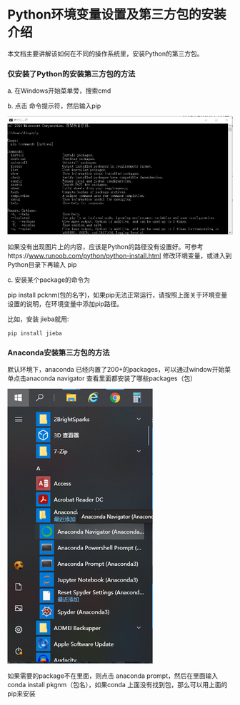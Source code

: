 # Python环境变量设置及第三方包的安装介绍

本文档主要讲解该如何在不同的操作系统里，安装Python的第三方包。

### 仅安装了Python的安装第三方包的方法

a. 在Windows开始菜单旁，搜索cmd

b. 点击 命令提示符，然后输入pip

![image-20200220154710156](pics\image-20200220154710156.png)

如果没有出现图片上的内容，应该是Python的路径没有设置好。可参考https://www.runoob.com/python/python-install.html 修改环境变量，或进入到Python目录下再输入 pip

c. 安装某个package的命令为

pip install pcknm(包的名字)，如果pip无法正常运行，请按照上面关于环境变量设置的说明，在环境变量中添加pip路径。

比如，安装 jieba就用:

    pip install jieba



### Anaconda安装第三方包的方法


默认环境下，anaconda 已经内置了200+的packages，可以通过window开始菜单点击anaconda navigator 查看里面都安装了哪些packages（包）

   ![img](pics\anaconda_startup_menu.png)

如果需要的package不在里面，则点击 anaconda prompt，然后在里面输入 conda install pkgnm（包名），如果conda 上面没有找到包，那么可以用上面的 pip来安装